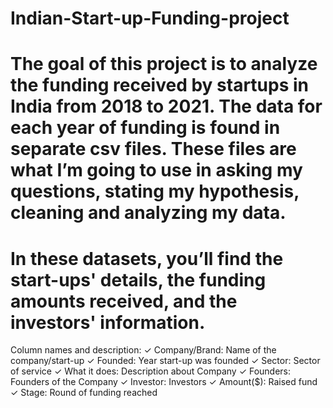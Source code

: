 # Indian-Start-up-Funding-project
# The goal of this project is to analyze the funding received by startups in India from 2018 to 2021. The data for each year of funding is found in separate csv files. These files are what I’m going to use in asking my questions, stating my hypothesis, cleaning and analyzing my data. 
# In these datasets, you’ll find the start-ups' details, the funding amounts received, and the investors' information.
Column names and description:
✓	Company/Brand: Name of the company/start-up
✓	Founded: Year start-up was founded
✓	Sector: Sector of service
✓	What it does: Description about Company
✓	Founders: Founders of the Company
✓	Investor: Investors
✓	Amount($): Raised fund
✓	Stage: Round of funding reached



